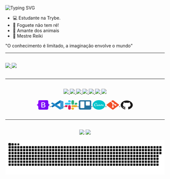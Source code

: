 ![Typing SVG](https://readme-typing-svg.herokuapp.com?color=08F000&size=35&lines=Hello+world!)

- :computer: Estudante na Trybe.
- 🚀 Foguete não tem ré!
- :dog: Amante dos animais
- :pray: Mestre Reiki

"O conhecimento é limitado, a imaginação envolve o mundo"
<br>
<hr>
<br>
<div>
  <link rel="stylesheet" href="https://cdn.jsdelivr.net/gh/devicons/devicon@v2.13.0/devicon.min.css">
  <a href="https://github.com/cae07">
  <img height="160em" src="https://github-readme-stats.vercel.app/api?username=cae07&show_icons=true&theme=vue-dark&include_all_commits=true&count_private=true"/>
  <img height="160em" src="https://github-readme-stats.vercel.app/api/top-langs/?username=cae07&layout=compact&langs_count=7&theme=vue-dark"/>
</div>
<br>
<hr>
<br>
<div align="center" display="inline-block"> 
  <img src="https://img.shields.io/badge/-Git-F05032?style=flat-square&logo=git&logoColor=white" />
  <img src="https://img.shields.io/badge/-HTML-E34F26?style=flat-square&logo=html5&logoColor=white" />
  <img src="https://img.shields.io/badge/-CSS-1572B6?style=flat-square&logo=css3&logoColor=white" />
  <img src="https://img.shields.io/badge/-JavaScript-yellow?style=flat-square&logo=JavaScript&logoColor=white" />
  <img src="https://img.shields.io/badge/-React-61DAFB?style=flat-square&logo=React&logoColor=black" />
  <img src="https://img.shields.io/badge/-Redux-764ABC?style=flat-square&logo=Redux&logoColor=white" />
<img src="https://img.shields.io/badge/-Node.js-339933?style=flat-square&logo=node.js&logoColor=white" />
</div>
<div align="center" style="display: inline_block"><br>
  <i class="devicon-html5-plain colored"></i>
  <img align="center" alt="ewe-Bootstrap" height="30" width="40" src="https://raw.githubusercontent.com/devicons/devicon/master/icons/bootstrap/bootstrap-original.svg">
  <img align="center" alt="ewe-VScode" height="30" width="40" src="https://raw.githubusercontent.com/devicons/devicon/master/icons/vscode/vscode-original.svg">
  <img align="center" alt="ewe-Slack" height="30" width="40" src="https://raw.githubusercontent.com/devicons/devicon/master/icons/slack/slack-original.svg">
  <img align="center" alt="ewe-Trello" height="30" width="40" src="https://raw.githubusercontent.com/devicons/devicon/master/icons/trello/trello-plain.svg">
  <img align="center" alt="ewe-Canva" height="30" width="40" src="https://raw.githubusercontent.com/devicons/devicon/master/icons/canva/canva-original.svg">
  <img align="center" alt="ewe-Git" height="30" width="40" src="https://raw.githubusercontent.com/devicons/devicon/master/icons/git/git-original.svg">
  <img align="center" alt="ewe-GitHub" height="30" width="40" src="https://raw.githubusercontent.com/devicons/devicon/master/icons/github/github-original.svg">
</div>
<br>
<hr>
<br>
<div align="center" display="inline-block"> 
  <a href="https://www.instagram.com/cae_calcolari/" target="_blank"><img src="https://img.shields.io/badge/-Instagram-%23E4405F?style=for-the-badge&logo=instagram&logoColor=white" target="_blank"></a>
  <a href="https://www.linkedin.com/in/carlos-eduardo-calçolari/" target="_blank"><img src="https://img.shields.io/badge/-LinkedIn-%230077B5?style=for-the-badge&logo=linkedin&logoColor=white" target="_blank"></a> 
  
  ![Snake animation](https://github.com/cae07/cae07/blob/output/github-contribution-grid-snake.svg)
</div>
